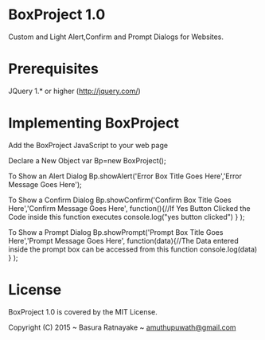 # BoxProject 1.0
Custom and Light Alert,Confirm and Prompt Dialogs for Websites.

# Prerequisites
JQuery 1.* or higher (http://jquery.com/)

# Implementing BoxProject
Add the BoxProject JavaScript to your web page
<script type="text/javascript" src="BoxProject.js"></script> 

Declare a New Object
var Bp=new BoxProject();

To Show an Alert Dialog
Bp.showAlert('Error Box Title Goes Here','Error Message Goes Here');

To Show a Confirm Dialog
Bp.showConfirm('Confirm Box Title Goes Here','Confirm Message Goes Here',
	function(){//If Yes Button Clicked the Code inside this function executes
		console.log("yes button clicked")
	}
);

To Show a Prompt Dialog
Bp.showPrompt('Prompt Box Title Goes Here','Prompt Message Goes Here',
	function(data){//The Data entered inside the prompt box can be accessed from this function
		console.log(data)
	}
);

# License

BoxProject 1.0 is covered by the MIT License.

Copyright (C) 2015 ~ Basura Ratnayake ~ amuthupuwath@gmail.com



